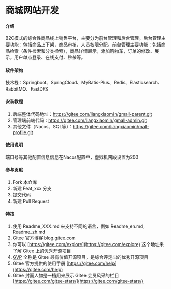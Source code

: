 # 商城网站开发

#### 介绍
B2C模式的综合性商品线上销售平台，主要分为前台管理和后台管理。后台管理主要功能：包括商品上下架，商品审核，人员权限分配。前台管理主要功能：包括商品检索（条件检索和分类检索），商品详情展示，添加购物车，订单的修改、展示，用户单点登录、在线支付、秒杀等。

#### 软件架构
技术栈：Springboot、SpringCloud、MyBatis-Plus、Redis、Elasticsearch、RabbitMQ、FastDFS

#### 安装教程

1.  后端整体代码地址：https://gitee.com/liangxiaomin/gmall-parent.git
2.  管理端前端代码：https://gitee.com/liangxiaomin/gmall-admin.git
3.  其他文件（Nacos、SQL等）：https://gitee.com/liangxiaomin/mall-profile.git

#### 使用说明
端口号等其他配置信息信息在Nacos配置中，虚拟机网段设置为200


#### 参与贡献

1.  Fork 本仓库
2.  新建 Feat_xxx 分支
3.  提交代码
4.  新建 Pull Request


#### 特技

1.  使用 Readme\_XXX.md 来支持不同的语言，例如 Readme\_en.md, Readme\_zh.md
2.  Gitee 官方博客 [blog.gitee.com](https://blog.gitee.com)
3.  你可以 [https://gitee.com/explore](https://gitee.com/explore) 这个地址来了解 Gitee 上的优秀开源项目
4.  [GVP](https://gitee.com/gvp) 全称是 Gitee 最有价值开源项目，是综合评定出的优秀开源项目
5.  Gitee 官方提供的使用手册 [https://gitee.com/help](https://gitee.com/help)
6.  Gitee 封面人物是一档用来展示 Gitee 会员风采的栏目 [https://gitee.com/gitee-stars/](https://gitee.com/gitee-stars/)

